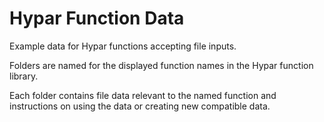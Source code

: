 # Hypar Function Data
Example data for Hypar functions accepting file inputs.
 
Folders are named for the displayed function names in the Hypar function library.

Each folder contains file data relevant to the named function and instructions on using the data or creating new compatible data.
